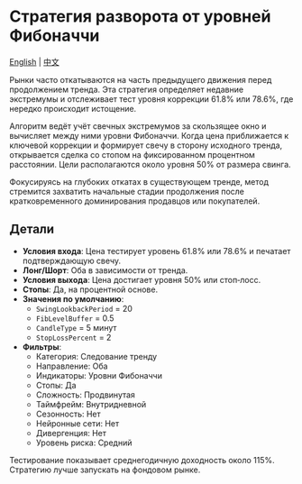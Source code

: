 # Стратегия разворота от уровней Фибоначчи
[English](README.md) | [中文](README_zh.md)

Рынки часто откатываются на часть предыдущего движения перед продолжением тренда. Эта стратегия определяет недавние экстремумы и отслеживает тест уровня коррекции 61.8% или 78.6%, где нередко происходит истощение.

Алгоритм ведёт учёт свечных экстремумов за скользящее окно и вычисляет между ними уровни Фибоначчи. Когда цена приближается к ключевой коррекции и формирует свечу в сторону исходного тренда, открывается сделка со стопом на фиксированном процентном расстоянии. Цели располагаются около уровня 50% от размера свинга.

Фокусируясь на глубоких откатах в существующем тренде, метод стремится захватить начальные стадии продолжения после кратковременного доминирования продавцов или покупателей.

## Детали

- **Условия входа**: Цена тестирует уровень 61.8% или 78.6% и печатает подтверждающую свечу.
- **Лонг/Шорт**: Оба в зависимости от тренда.
- **Условия выхода**: Цена достигает уровня 50% или стоп‑лосс.
- **Стопы**: Да, на процентной основе.
- **Значения по умолчанию**:
  - `SwingLookbackPeriod` = 20
  - `FibLevelBuffer` = 0.5
  - `CandleType` = 5 минут
  - `StopLossPercent` = 2
- **Фильтры**:
  - Категория: Следование тренду
  - Направление: Оба
  - Индикаторы: Уровни Фибоначчи
  - Стопы: Да
  - Сложность: Продвинутая
  - Таймфрейм: Внутридневной
  - Сезонность: Нет
  - Нейронные сети: Нет
  - Дивергенция: Нет
  - Уровень риска: Средний

Тестирование показывает среднегодичную доходность около 115%. Стратегию лучше запускать на фондовом рынке.

